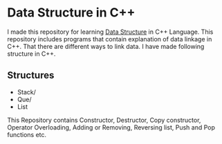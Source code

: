 # Data Structure in C++
I made this repository for learning [Data Structure](https://en.wikipedia.org/wiki/Data_structure) in C++ Language. This repository includes programs that contain explanation of data linkage in C++. That there are different ways to link data.
I have made following structure in C++.
## Structures
* Stack/
* Que/
* List  

This Repository contains Constructor, Destructor, Copy constructor, Operator Overloading, Adding or Removing, Reversing list, Push and Pop functions etc. 

